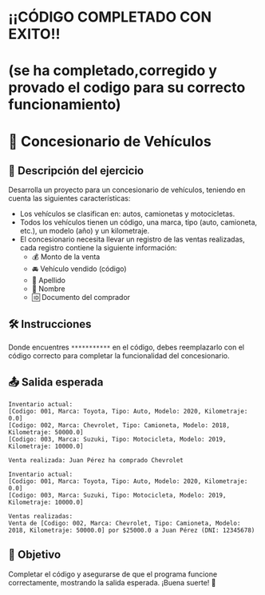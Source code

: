 <h1>¡¡CÓDIGO COMPLETADO CON EXITO!!</h1>

<h1>(se ha completado,corregido y provado el codigo para su correcto funcionamiento)</h1>

# 🚗 Concesionario de Vehículos

## 📌 Descripción del ejercicio

Desarrolla un proyecto para un concesionario de vehículos, teniendo en cuenta las siguientes características:

- Los vehículos se clasifican en: autos, camionetas y motocicletas.
- Todos los vehículos tienen un código, una marca, tipo (auto, camioneta, etc.), un modelo (año) y un kilometraje.
- El concesionario necesita llevar un registro de las ventas realizadas, cada registro contiene la siguiente información:
  - 💰 Monto de la venta
  - 🚘 Vehículo vendido (código)
  - 👤 Apellido
  - 📝 Nombre
  - 🆔 Documento del comprador

## 🛠️ Instrucciones

Donde encuentres `***********` en el código, debes reemplazarlo con el código correcto para completar la funcionalidad del concesionario.

## 📤 Salida esperada

```plaintext
Inventario actual:
[Codigo: 001, Marca: Toyota, Tipo: Auto, Modelo: 2020, Kilometraje: 0.0]
[Codigo: 002, Marca: Chevrolet, Tipo: Camioneta, Modelo: 2018, Kilometraje: 50000.0]
[Codigo: 003, Marca: Suzuki, Tipo: Motocicleta, Modelo: 2019, Kilometraje: 10000.0]

Venta realizada: Juan Pérez ha comprado Chevrolet

Inventario actual:
[Codigo: 001, Marca: Toyota, Tipo: Auto, Modelo: 2020, Kilometraje: 0.0]
[Codigo: 003, Marca: Suzuki, Tipo: Motocicleta, Modelo: 2019, Kilometraje: 10000.0]

Ventas realizadas:
Venta de [Codigo: 002, Marca: Chevrolet, Tipo: Camioneta, Modelo: 2018, Kilometraje: 50000.0] por $25000.0 a Juan Pérez (DNI: 12345678)
```

## 🎯 Objetivo

Completar el código y asegurarse de que el programa funcione correctamente, mostrando la salida esperada. ¡Buena suerte! 🚀
